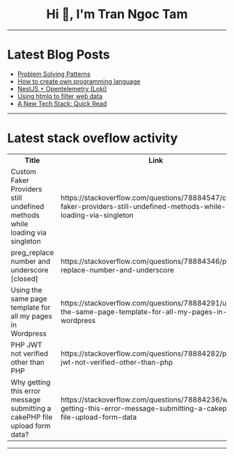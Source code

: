 <h1 align="center">Hi 👋, I'm Tran Ngoc Tam</h1>

---

# Latest Blog Posts 
<!-- BLOG-POST-LIST:START -->
- [Problem Solving Patterns](https://dev.to/kanishkaisuru/problem-solving-patterns-3pf8)
- [How to create own programming language](https://dev.to/hamda_mirza_c7a7d996a13ef/how-to-create-own-programming-language-39io)
- [NestJS + Opentelemetry &lpar;Loki&rpar;](https://dev.to/siisee11/nestjs-opentelemetryloki-4490)
- [Using htmlq to filter web data](https://dev.to/anks/using-htmlq-to-filter-web-data-3mdm)
- [A New Tech Stack: Quick Read](https://dev.to/danieldevi/a-new-tech-stack-quick-read-1dl0)
<!-- BLOG-POST-LIST:END -->

---

# Latest stack oveflow activity
<table>
  <tr><th>Title</th><th>Link</th></tr>
  <!-- STACKOVERFLOW:START --><tr><td>Custom Faker Providers still undefined methods while loading via singleton</td><td>https://stackoverflow.com/questions/78884547/custom-faker-providers-still-undefined-methods-while-loading-via-singleton</td></tr><tr><td>preg_replace number and underscore [closed]</td><td>https://stackoverflow.com/questions/78884346/preg-replace-number-and-underscore</td></tr><tr><td>Using the same page template for all my pages in Wordpress</td><td>https://stackoverflow.com/questions/78884291/using-the-same-page-template-for-all-my-pages-in-wordpress</td></tr><tr><td>PHP JWT not verified other than PHP</td><td>https://stackoverflow.com/questions/78884282/php-jwt-not-verified-other-than-php</td></tr><tr><td>Why getting this error message submitting a cakePHP file upload form data?</td><td>https://stackoverflow.com/questions/78884236/why-getting-this-error-message-submitting-a-cakephp-file-upload-form-data</td></tr><!-- STACKOVERFLOW:END -->
</table>

---


